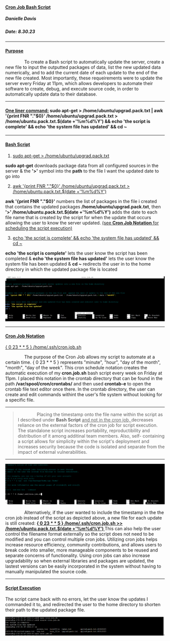 #### <ins> **Cron Job Bash Script** <ins/>
##### Danielle Davis
##### Date: 8.30.23
________________________________

#### <ins> **Purpose** </ins>

&emsp;&emsp;&emsp;&emsp;  To create a Bash script to automatically update the server, create a new file to input the outputted packages of data, list the new updated data numerically, and to add the current date of each update to the end of the new file created. Most importantly, these requeirements were to update the server every Friday at 11pm, which allows developers to automate their software to create, debug, and execute source code, in order to automatically update data to their database.

____________________________

#### <ins> One liner command:</ins>  sudo apt-get > /home/ubuntu/upgrad.pack.txt | awk '{print FNR "."$0}' /home/ubuntu/upgrad.pack.txt > /home/ubuntu.pack.txt.$(date +'%m%d%Y') && echo 'the script is complete' && echo 'the system file has updated' && cd ~ 
_________________________________________________

#### <ins> **Bash Script** </ins> 

1. <ins>sudo apt-get > /home/ubuntu/upgrad.pack.txt</ins>

**sudo apt-get** downloads package data from all configured sources in the server & the **'>'** symbol into the **path** to the file I want the updated date to go into

2. <ins> awk '{print FNR "."$0}' /home/ubuntu/upgrad.pack.txt > /home/ubuntu.pack.txt.$(date +'%m%d%Y') </ins>

**awk '{print FNR "."$0}'**  numbers the list of packages in the file i created that contains the updated packages **/home/ubuntu/upgrad.pack.txt**, then **'>' /home/ubuntu.pack.txt.$(date +'%m%d%Y')** adds the date to each file name that is created by the script for when the update that occurs allowing the user to know the server updated. <ins> (see **Cron Job Notation** for scheduling the script execution) </ins>

3. <ins> echo 'the script is complete' && echo 'the system file has updated' && cd ~</ins>

**echo 'the script is complete'** lets the user know the script has been completed & **echo 'the system file has updated'** lets the user know the system file has been updated & **cd ~** redirects the user in to the home directory in which the updated package file is located


![bashscript](https://github.com/DANNYDEE93/CronJob_ShellScript/blob/main/CronJobBashScript/bash_script.png)


____________________________________

#### <ins> **Cron Job Notation** <ins/>

<ins> { 0 23 * * 5 } /home/.ssh/cron.job.sh </ins> 

&emsp;&emsp;&emsp;&emsp;  The purpose of the Cron Job allows my script to automate at a certain time. { 0 23 * * 5 } represents "minute", "hour", "day of the month", "month", "day of the week". This cron schedule notation creates the automatic execution of my **cron.job.sh** bash script every week on Friday at 11pm. I placed this notation in the crontab directory that can be found in the path **/var/spool/cron/crontabs/** and then used **crontab-e** to open the crontab file text editor once there. In the crontab directory, the user can create and edit commands withint the user's file system without looking for a specific file.

__________________________________
> &emsp;&emsp;&emsp;&emsp;  Placing the timestamp onto the file name within the script as I described under **Bash Script** <ins>and not in the cron job, </ins> decreases reliance on the external factors of the cron job for script execution. The standalone script increases portability, reproductibility and distribution of it among additinal team members. Also, self- containing a script allows for simplicity within the script's deployment and increases security because the code is isolated and separate from the impact of external vulnerabilities. 
____________________________________________________

![crontabs](https://github.com/DANNYDEE93/CronJob_ShellScript/blob/main/CronJobBashScript/crontab_e%20run%20command.png)


&emsp;&emsp;&emsp;&emsp;  Alternatively, if the user wanted to include the timestamp in the the cron job instead of the script as depicted above, a new file for each update is still created: **<ins> { 0 23 * * 5 } /home/.ssh/cron.job.sh >> /home/ubuntu.pack.txt.$(date +'%m%d%Y') </ins>** This can also help the user control the filename format externally so the script does not need to be modified and you can control multiple cron jobs. Utilizing cron jobs helps increase resource efficiency, community contributions, and allows users to break code into smaller, more manageable components to be reused and separate concerns of functionality. Using cron jobs can also increase upgradability so when external libraries and packages are updated, the lastest versions can be easily incorporated in the system without having to manually manipulated the source code.
_______________________________

#### <ins> **Script Execution** </ins>

The script came back with no errors, let the user know the updates I commanded it to, and redirected the user to the home directory to shorten their path to the updated package file.


![run script](https://github.com/DANNYDEE93/CronJob_ShellScript/blob/main/CronJobBashScript/executed_script.png)

